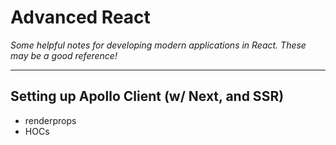 # Advanced React

_Some helpful notes for developing modern applications in React. These may be a good reference!_

---

## Setting up Apollo Client (w/ Next, and SSR)

- renderprops
- HOCs
